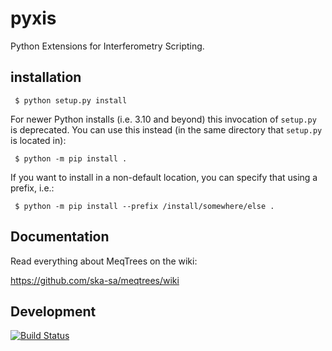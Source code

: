 pyxis
=====

Python Extensions for Interferometry Scripting.


installation
------------

```shell
 $ python setup.py install
```

For newer Python installs (i.e. 3.10 and beyond) this invocation of `setup.py` is deprecated. You can use this instead (in the same directory that `setup.py` is located in):

```shell
 $ python -m pip install .
```

If you want to install in a non-default location, you can specify that using a prefix, i.e.:

```shell
 $ python -m pip install --prefix /install/somewhere/else .
```

Documentation
-------------

Read everything about MeqTrees on the wiki:

https://github.com/ska-sa/meqtrees/wiki


Development
-----------


[![Build Status](https://travis-ci.org/ska-sa/pyxis.svg?branch=master)](https://travis-ci.org/ska-sa/pyxis)
